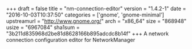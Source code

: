 +++
draft = false
title = "nm-connection-editor"
version = "1.4.2-1"
date = "2016-10-03T10:37:50"
categories = ['gnome', 'gnome-minimal']
upstreamurl = "http://www.gnome.org/"
arch = "x86_64"
size = "868948"
usize = "6967084"
sha1sum = "3b211d835968d2be81d8628166b895adcdc8b14f"
+++
A network connection configuration editor for NetworkManager